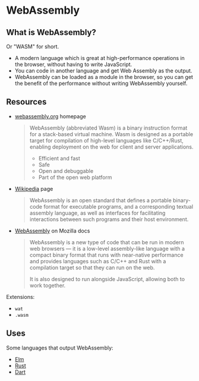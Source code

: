 # WebAssembly

## What is WebAssembly?

Or "WASM" for short.

- A modern language which is great at high-performance operations in the browser, without having to write JavaScript.
- You can code in another language and get Web Assembly as the output. 
- WebAssembly can be loaded as a module in the browser, so you can get the benefit of the performance without writing WebAssembly yourself.


## Resources

* [webassembly.org](https://webassembly.org/) homepage
    > WebAssembly (abbreviated Wasm) is a binary instruction format for a stack-based virtual machine. Wasm is designed as a portable target for compilation of high-level languages like C/C++/Rust, enabling deployment on the web for client and server applications.
    >
    > - Efficient and fast
    > - Safe
    > - Open and debuggable
    > - Part of the open web platform
* [Wikipedia](https://en.wikipedia.org/wiki/WebAssembly) page
  > WebAssembly is an open standard that defines a portable binary-code format for executable programs, and a corresponding textual assembly language, as well as interfaces for facilitating interactions between such programs and their host environment.
* [WebAssembly](https://developer.mozilla.org/en-US/docs/WebAssembly) on Mozilla docs
	> WebAssembly is a new type of code that can be run in modern web browsers — it is a low-level assembly-like language with a compact binary format that runs with near-native performance and provides languages such as C/C++ and Rust with a compilation target so that they can run on the web.
	> 
	> It is also designed to run alongside JavaScript, allowing both to work together.


Extensions:

- `wat`
- `.wasm`


## Uses

Some languages that output WebAssembly:
  
- [Elm](../Elm/)
- [Rust](../Rust/)
- [Dart](../Dart/)
  
